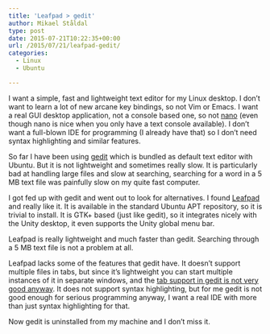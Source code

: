 ```yaml
---
title: 'Leafpad > gedit'
author: Mikael Ståldal
type: post
date: 2015-07-21T10:22:35+00:00
url: /2015/07/21/leafpad-gedit/
categories:
  - Linux
  - Ubuntu

---
```

I want a simple, fast and lightweight text editor for my Linux desktop. I don&#8217;t want to learn a lot of new arcane key bindings, so not Vim or Emacs. I want a real GUI desktop application, not a console based one, so not [nano][1] (even though nano is nice when you only have a text console available). I don&#8217;t want a full-blown IDE for programming (I already have that) so I don&#8217;t need syntax highlighting and similar features.

So far I have been using [gedit][2] which is bundled as default text editor with Ubuntu. But it is not lightweight and sometimes really slow. It is particularly bad at handling large files and slow at searching, searching for a word in a 5 MB text file was painfully slow on my quite fast computer.

I got fed up with gedit and went out to look for alternatives. I found [Leafpad][3] and really like it. It is available in the standard Ubuntu APT repository, so it is trivial to install. It is GTK+ based (just like gedit), so it integrates nicely with the Unity desktop, it even supports the Unity global menu bar.

Leafpad is really lightweight and much faster than gedit. Searching through a 5 MB text file is not a problem at all.

Leafpad lacks some of the features that gedit have. It doesn&#8217;t support multiple files in tabs, but since it&#8217;s lightweight you can start multiple instances of it in separate windows, and the [tab support in gedit is not very good anyway][4]. It does not support syntax highlighting, but for me gedit is not good enough for serious programming anyway, I want a real IDE with more than just syntax highlighting for that.

Now gedit is uninstalled from my machine and I don&#8217;t miss it.

 [1]: http://www.nano-editor.org/
 [2]: https://wiki.gnome.org/Apps/Gedit
 [3]: http://tarot.freeshell.org/leafpad/
 [4]: https://bugzilla.gnome.org/show_bug.cgi?id=314646
